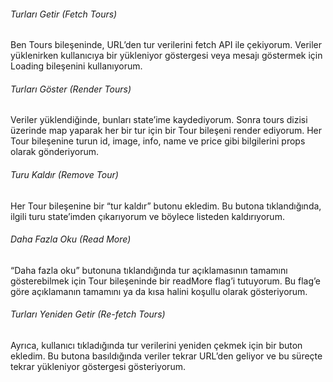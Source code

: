 ###### Turları Getir (Fetch Tours)
Ben Tours bileşeninde, URL’den tur verilerini fetch API ile çekiyorum. Veriler yüklenirken kullanıcıya bir yükleniyor göstergesi veya mesajı göstermek için Loading bileşenini kullanıyorum.

###### Turları Göster (Render Tours)
Veriler yüklendiğinde, bunları state’ime kaydediyorum. Sonra tours dizisi üzerinde map yaparak her bir tur için bir Tour bileşeni render ediyorum. Her Tour bileşenine turun id, image, info, name ve price gibi bilgilerini props olarak gönderiyorum.

###### Turu Kaldır (Remove Tour)
Her Tour bileşenine bir “tur kaldır” butonu ekledim. Bu butona tıklandığında, ilgili turu state’imden çıkarıyorum ve böylece listeden kaldırıyorum.

###### Daha Fazla Oku (Read More)
“Daha fazla oku” butonuna tıklandığında tur açıklamasının tamamını gösterebilmek için Tour bileşeninde bir readMore flag’i tutuyorum. Bu flag’e göre açıklamanın tamamını ya da kısa halini koşullu olarak gösteriyorum.

###### Turları Yeniden Getir (Re-fetch Tours)
Ayrıca, kullanıcı tıkladığında tur verilerini yeniden çekmek için bir buton ekledim. Bu butona basıldığında veriler tekrar URL’den geliyor ve bu süreçte tekrar yükleniyor göstergesi gösteriyorum.
